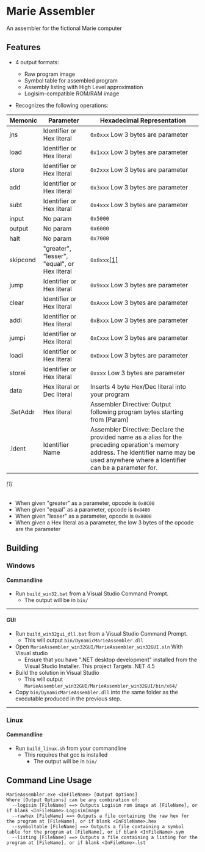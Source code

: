# Marie Assembler
An assembler for the fictional Marie computer

## Features
* 4 output formats:
   * Raw program image
   * Symbol table for assembled program
   * Assembly listing with High Level approximation
   * Logisim-compatible ROM/RAM image

 * Recognizes the following operations:
 
| Memonic | Parameter | Hexadecimal Representation |
|-|-|-|
| jns | Identifier or Hex literal | `0x0xxx` Low 3 bytes are parameter |
| load | Identifier or Hex literal | `0x1xxx` Low 3 bytes are parameter |
| store | Identifier or Hex literal | `0x2xxx` Low 3 bytes are parameter |
| add | Identifier or Hex literal | `0x3xxx` Low 3 bytes are parameter |
| subt | Identifier or Hex literal | `0x4xxx` Low 3 bytes are parameter |
| input | No param | `0x5000` |
| output | No param | `0x6000` |
| halt | No param | `0x7000` |
| skipcond | "greater", "lesser", "equal", or Hex literal | `0x8xxx`[[1]](#1) |
| jump | Identifier or Hex literal | `0x9xxx` Low 3 bytes are parameter |
| clear | Identifier or Hex literal | `0xAxxx` Low 3 bytes are parameter |
| addi | Identifier or Hex literal | `0xBxxx` Low 3 bytes are parameter |
| jumpi | Identifier or Hex literal | `0xCxxx` Low 3 bytes are parameter |
| loadi | Identifier or Hex literal | `0xDxxx` Low 3 bytes are parameter |
| storei | Identifier or Hex literal | `0xxxx` Low 3 bytes are parameter |
| data | Hex literal or Dec literal | Inserts 4 byte Hex/Dec literal into your program |
| .SetAddr | Hex literal | Assembler Directive: Output following program bytes starting from [Param] |
| .Ident | Identifier Name | Assembler Directive: Declare the provided name as a alias for the preceding operation's memory address. The Identifier name may be used anywhere where a Identifier can be a parameter for. |

###### [1]
 * When given "greater" as a parameter, opcode is `0x8C00`
 * When given "equal" as a parameter, opcode is `0x8400`
 * When given "lesser" as a parameter, opcode is `0x8000`
 * When given a Hex literal as a parameter, the low 3 bytes of the opcode are the parameter

## Building
### Windows
#### Commandline
 * Run `build_win32.bat` from a Visual Studio Command Prompt.
   * The output will be in `bin/`

----

#### GUI
 * Run `build_win32gui_dll.bat` from a Visual Studio Command Prompt.
   * This will output `bin/DynamicMarieAssembler.dll`
 * Open `MarieAssembler_win32GUI/MarieAssembler_win32GUI.sln` With Visual studio
   * Ensure that you have ".NET desktop development" installed from the Visual Studio Installer. This project Targets .NET 4.5
 * Build the solution in Visual Studio
   * This will output `MarieAssembler_win32GUI/MarieAssembler_win32GUI/bin/x64/`
 * Copy `bin/DynamicMarieAssembler.dll` into the same folder as the executable produced in the previous step.
 
 -----

### Linux
#### Commandline
 * Run `build_linux.sh` from your commandline
   * This requires that gcc is installed
	 * The output will be in `bin/`

## Command Line Usage
```
MarieAssembler.exe <InFileName> [Output Options]
Where [Output Options] can be any combination of:
  --logisim [FileName] ==> Outputs Logisim rom image at [FileName], or if blank <InFileName>.LogisimImage
  --rawhex [FileName] ==> Outputs a file containing the raw hex for the program at [FileName], or if blank <InFileName>.hex
  --symboltable [FileName] ==> Outputs a file containing a symbol table for the program at [FileName], or if blank <InFileName>.sym
  --listing [FileName] ==> Outputs a file containing a listing for the program at [FileName], or if blank <InFileName>.lst
```
